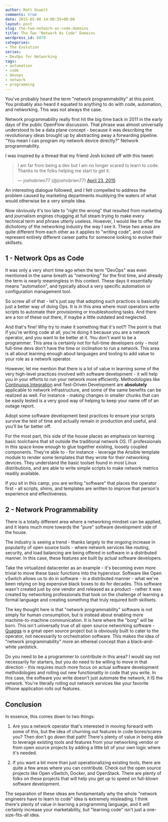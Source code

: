 ```yaml
---
author: Matt Oswalt
comments: true
date: 2015-05-06 14:00:55+00:00
layout: post
slug: the-two-network-as-code-domains
title: The Two "Network As Code" Domains
wordpress_id: 6078
categories:
- The Evolution
series:
- DevOps for Networking
tags:
- automation
- code
- devops
- network
- programming
---
```


You've probably heard the term "network programmability" at this point. You probably also heard it equated to anything to do with code, automation, and networking. This was not always the case.

Network programmability really first hit the big time back in 2011 in the early days of the public OpenFlow discussion. That phrase was almost universally understood to be a data plane concept - because it was describing the revolutionary ideas brought up by abstracting away a forwarding pipeline. "You mean I can program my network device directly?" Network programmability.

I was inspired by a thread that my friend Josh kicked off with this tweet:

<blockquote class="twitter-tweet" lang="en"><p lang="en" dir="ltr">I am far from being a dev but I am no longer scared to learn to code. Thanks to the folks helping me start to get it.</p>&mdash; joshobrien77 (@joshobrien77) <a href="https://twitter.com/joshobrien77/status/591313039657476097">April 23, 2015</a></blockquote>
<script async src="//platform.twitter.com/widgets.js" charset="utf-8"></script>

An interesting dialogue followed, and I felt compelled to address the problem caused by marketing departments muddying the waters of what would otherwise be a very simple idea.

Now obviously it's too late to "right the wrong" that resulted from marketing and journalism engines chugging at full steam trying to make every technical term and phrase utterly useless. However, I would like to offer the dichotomy of the networking industry the way I see it. These two areas are quite different from each other as it applies to "writing code", and could represent entirely different career paths for someone looking to evolve their skillsets.

## 1 - Network Ops as Code

It was only a very short time ago when the term "DevOps" was even mentioned in the same breath as "networking" for the first time, and already the term is nearly meaningless in this context. These days it essentially means "automation", and typically about a very specific automation or configuration management tool.

So screw all of that - let's just say that adopting such practices is basically just a better way of doing Ops. It is in this area where most operators write scripts to automate their provisioning or troubleshooting tasks. And there are a ton of these out there, if maybe a little outdated and neglected.

And that's fine! Why try to make it something that it's not?! The point is that if you're writing code at all, you're doing it because you are a network operator, and you want to be better at it. You don't want to be a programmer. This area is certainly not for full-time developers only - most full-time devs don't have the time or inclination to run a network. This area is all about learning enough about languages and tooling to add value to your role as a network operator.

However, let me mention that there is a lot of value in learning some of the very high-level practices involved with software development - it will help you in your efforts to run your network more efficiently. Methodologies like [Continuous Integration](https://keepingitclassless.net/2015/01/continuous-integration-pipeline-network/) and Test-Driven Development are **absolutely** applicable to network infrastructure, and some of the same benefits can be realized as well. For instance - making changes in smaller chunks that can be easily tested is a very good way of helping to keep your name off of an outage report.

Adopt some software development best practices to ensure your scripts survive the test of time and actually remain in production and useful, and you'll be far better off.

For the most part, this side of the house places an emphasis on learning basic toolchains that sit outside the traditional network OS. IT professionals in this space know enough to glue together existing, loosely coupled components. They're able to - for instance - leverage the Ansible template module to render some templates that they wrote for their networking devices. They understand the basic toolset found in most Linux distributions, and are able to write simple scripts to make network metrics readily available.

If you sit in this camp, you are writing "software" that places the operator first - all scripts, shims, and templates are written to improve that person's experience and effectiveness.

## 2 - Network Programmability

There is a totally different area where a networking mindset can be applied, and it leans much more towards the "pure" software development side of the house.

The industry is seeing a trend - thanks largely to the ongoing increase in popularity of open source tools - where network services like routing, security, and load balancing are being offered in software in a distributed manner. In this case, these features are built by actual software developers.

Take the virtualized datacenter as an example - it's becoming even more trivial to move these basic functions into the hypervisor. Software like Open vSwitch allows us to do in software - in a distributed manner - what we've been relying on big expensive black boxes to do for decades. This software wasn't created just by one vendor and released as a product - rather it was created by networking professionals that took on the challenge of learning a formal language and creating something that truly required both skillsets.

The key thought here is that "network programmability" software is not simply for human consumption, but is instead about enabling more machine-to-machine communication. It is here where the "borg" will be born. This isn't universally true of all open source networking software - [Quagga](http://www.nongnu.org/quagga/) is a great open source project but is obviously built to cater to the operator, not necessarily to orchestration software. This makes the idea of "network programmability" more an ethereal concept than a black-and-white yardstick.

Do you need to be a programmer to contribute in this area? I would say not necessarily for starters, but you do need to be willing to move in that direction - this requires much more focus on actual software development methodologies and rolling out new functionality in code that you write. In this case, the software you write doesn't just automate the network, it IS the network. You're literally rolling out network services like your favorite iPhone application rolls out features.

## Conclusion

In essence, this comes down to two things:
    
  1. Are you a network operator that's interested in moving forward with some of this, but the idea of churning out features in code bores/scares you? Then don't go down that path! There's plenty of value in being able to leverage existing tools and features from your networking vendor or from open source projects by adding a little bit of your own logic where it's needed.

  2. If you want a bit more than just operationalizing existing tools, there are quite a few areas where you can contribute. Check out the open source projects like Open vSwitch, Docker, and OpenStack. There are plenty of folks on these projects that will help you get up to speed on full-blown software development.

The separation of these ideas are fundamentally why the whole "network engineers have to learn to code" idea is extremely misleading. I think there's plenty of value in learning a programming language, and it will certainly increase your marketability, but "learning code" isn't just a one-size-fits-all idea.
